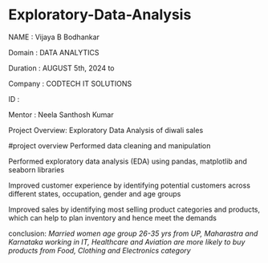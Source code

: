 # Exploratory-Data-Analysis
NAME : Vijaya B Bodhankar

Domain : DATA ANALYTICS

Duration : AUGUST 5th, 2024 to  

Company : CODTECH IT SOLUTIONS

ID : 

Mentor : Neela Santhosh Kumar

Project Overview: Exploratory Data Analysis of diwali sales


#project overview
Performed data cleaning and manipulation

Performed exploratory data analysis (EDA) using pandas, matplotlib and seaborn libraries

Improved customer experience by identifying potential customers across different states, occupation, gender and age groups

Improved sales by identifying most selling product categories and products, which can help to plan inventory and hence meet the demands

conclusion:
*Married women age group 26-35 yrs from UP,  Maharastra and Karnataka working in IT, Healthcare and Aviation are more likely to buy products from Food, Clothing and Electronics category*
